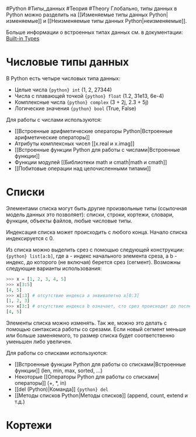 #Python #Типы_данных #Теория #Theory
Глобально, типы данных в Python можно разделить на [[Изменяемые типы данных Python|изменяемые]] и [[Неизменяемые типы данных Python|неизменяемые]].

Больше информации о встроенных типах данных см. в документации: [Built-in Types](https://docs.python.org/3/library/stdtypes.html)
# Числовые типы данных

В Python есть четыре числовых типа данных:
- Целые числа `{python} int` (1, 2, 27344)
- Числа с плавающей точкой `{python} float` (1.2, 31e13, 6e-4)
- Комплексные числа `{python} complex` (3 + 2j, 2.3 + 5j)
- Логические значения `{python} bool` (True, False)

Для работы с числами используются:
- [[Встроенные арифметические операторы Python|Встроенные арифметические операторы]]
- Атрибуты комплексных чисел [[x.real и x.imag]]
- [[Встроенные функции Python для работы с числами|Встроенные функции]]
- Функции модулей [[Библиотеки math и cmath|math и cmath]]
- [[Побитовые операции над целочисленными типами]]

# Списки

Элементами списка могут быть другие произвольные типы (ссылочная модель данных это позволяет): списки, строки, кортежи, словари, функции, объекты файлов, любые числовые типы.

Индексация списка может происходить с любого конца. Начало списка индексируется с 0.

Из списка можно выделить срез с помощью следующей конструкции:
`{python} list[a:b]`, где a - индекс начального элемента среза, а b - индекс, до которого (не включая) берется срез (сегмент).
Возможны следующие варианты использования:
```python
>>> x = [1, 2, 3, 4, 5]
>>> x[3:5]
[4, 5]
>>> x[:3] # отсутствие индекса a эквивалетно x[0:3]
[1, 2, 3]
>>> x[3:] # отсутствие индекса b означает, сто срез происходит до последнего элемента включительно
[4, 5]
```

Элементы списка можно изменять. Так же, можно это делать с помощью синтаксиса работы со срезами. Если новый сегмент меньше или больше заменяемого, то размер списка будет соответственно уменьшен либо увеличен.

Для работы со списками используются:
- [[Встроенные функции Python для работы со списками|Встроенные функции]] (len, min, max, sorted, …)
- Некоторые [[Операторы Python для работы со списками|операторы]] (+, \*, in)
- [[del (Python)|Команда]] `{python} del`
- [[Методы списков Python|Методы списков]] (append, count, extend и т.д.)

# Кортежи


